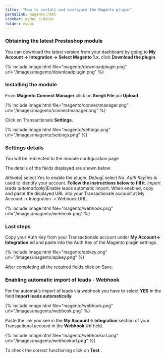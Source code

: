 ```yaml
---
title:  "How to install and configure the Magento plugin"
permalink: magento.html
sidebar: mydoc_sidebar
folder: mydoc
---
```


### Obtaining the latest Prestashop module
You can download the latest version from your dashboard by going to **My Account -> Integration -> Select Magento 1.x**, click **Download the plugin**.

{% include image.html file="magento/downloadplugin.png" url="/images/magento/downloadplugin.png" %}

### Installing the module

From **Magento Connect Manager** click on **Scegli File** poi **Upload**.

{% include image.html file="magento/connectmanager.png" url="/images/magento/connectmanager.png" %}

Click on Transactionale **Settings**.

{% include image.html file="magento/settings.png" url="/images/magento/settings.png" %}

### Settings details

You will be redirected to the module configuration page

The details of the fields displayed are shown below:

*Attivato*| select Yes to enable the plugin.
*Debug*| select No.
*Auth Key*|his is used to identify your account. **Follow the instructions below to fill it**.
*Import leads automatically*|Enable leads automatic import. When enabled, copy and paste the displayed URL into your Transactionale account at My Account -> Integration -> Webhook URL.

{% include image.html file="magento/webhook.png" url="/images/magento/webhook.png" %}


### Last steps

Copy your Auth Key from your Transactionale account under **My Account-> Integration** ed  and paste into the Auth Key of the Magento plugin settings.

{% include image.html file="magento/apikey.png" url="/images/magento/apikey.png" %}

After completing all the required fields click on Save.


### Enabling automatic import of leads - Webhook

For the automatic import of leads via webhook you have to select **YES** in the field **Import leads automatically**

{% include image.html file="magento/webhook.png" url="/images/magento/webhook.png" %}

Paste the link you see in the **My Account-> Integration** section of your Transactional account in the **Webhook Url** field.

{% include image.html file="magento/webhookurl.png" url="/images/magento/webhookurl.png" %}

To check the correct functioning click on **Test** .